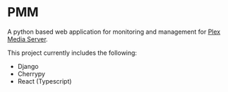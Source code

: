 # PMM

A python based web application for monitoring and management for 
[Plex Media Server](https://plex.tv).

This project currently includes the following:
- Django
- Cherrypy
- React (Typescript)

